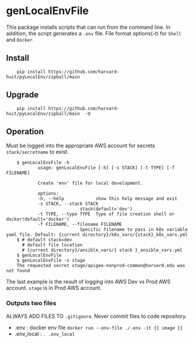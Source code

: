 genLocalEnvFile
====================

This package installs scripts that can run from the command line. In addition, the script generates a `.env` file. File format options(-t) for `Shell` and `Docker`. 

## Install

        pip install https://github.com/harvard-huit/pyLocalEnv/zipball/main

## Upgrade

        pip install https://github.com/harvard-huit/pyLocalEnv/zipball/main  -U


## Operation

Must be logged into the appropriate AWS account for secrets  `stack/secretname` to exist.

        $ genLocalEnvFile -h
                usage: genLocalEnvFile [-h] [-s STACK] [-t TYPE] [-f FILENAME]

                Create 'env' file for local development.

                options:
                -h, --help            show this help message and exit
                -s STACK, --stack STACK 
                                stack(default='dev')
                -t TYPE, --type TYPE  Type of file creation shell or docker(default='docker')
                -f FILENAME, --filename FILENAME
                                Specific filename to pass in k8s variable yaml file. Default: {current directory}/k8s_vars/{stack}_k8s_vars.yml
        $ # default stack=dev
          # default file location
          # {current directory}/ansible_vars/{ stack }_ansible_vars.yml
        $ genLocalEnvFile
        $ genLocalEnvFile -s stage 
        The requested secret stage/apigee-nonprod-common@harvard.edu was not found

The last example is the result of logging into AWS Dev vs Prod AWS account. `stage` is in Prod AWS account.
### Outputs two files
ALWAYS ADD FILES TO `.gitignore`. Never commit files to code repository.

* .env : docker env file `docker run --env-file ./.env -it {{ image }}`
* .env_local : `. .env_local`
